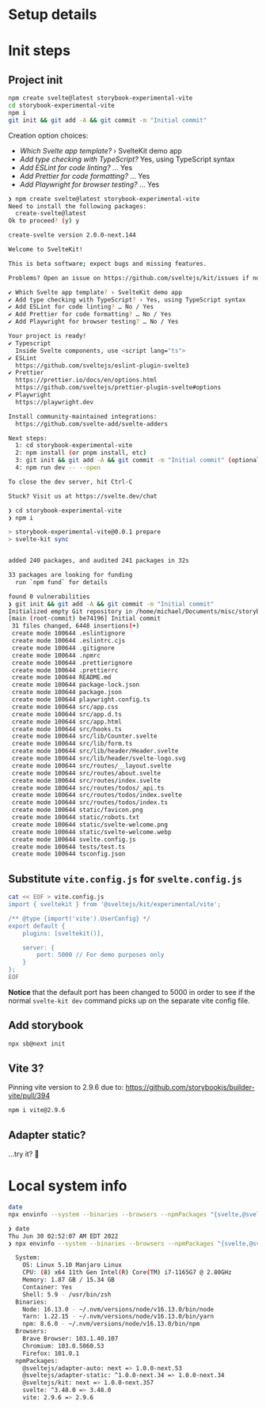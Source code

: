 # Setup details

# Init steps

## Project init

```bash
npm create svelte@latest storybook-experimental-vite
cd storybook-experimental-vite
npm i
git init && git add -A && git commit -m "Initial commit"
```

Creation option choices:

- _Which Svelte app template?_ › SvelteKit demo app
- _Add type checking with TypeScript?_ Yes, using TypeScript syntax
- _Add ESLint for code linting?_ … Yes
- _Add Prettier for code formatting?_ … Yes
- _Add Playwright for browser testing?_ … Yes

```bash
❯ npm create svelte@latest storybook-experimental-vite
Need to install the following packages:
  create-svelte@latest
Ok to proceed? (y) y

create-svelte version 2.0.0-next.144

Welcome to SvelteKit!

This is beta software; expect bugs and missing features.

Problems? Open an issue on https://github.com/sveltejs/kit/issues if none exists already.

✔ Which Svelte app template? › SvelteKit demo app
✔ Add type checking with TypeScript? › Yes, using TypeScript syntax
✔ Add ESLint for code linting? … No / Yes
✔ Add Prettier for code formatting? … No / Yes
✔ Add Playwright for browser testing? … No / Yes

Your project is ready!
✔ Typescript
  Inside Svelte components, use <script lang="ts">
✔ ESLint
  https://github.com/sveltejs/eslint-plugin-svelte3
✔ Prettier
  https://prettier.io/docs/en/options.html
  https://github.com/sveltejs/prettier-plugin-svelte#options
✔ Playwright
  https://playwright.dev

Install community-maintained integrations:
  https://github.com/svelte-add/svelte-adders

Next steps:
  1: cd storybook-experimental-vite
  2: npm install (or pnpm install, etc)
  3: git init && git add -A && git commit -m "Initial commit" (optional)
  4: npm run dev -- --open

To close the dev server, hit Ctrl-C

Stuck? Visit us at https://svelte.dev/chat

❯ cd storybook-experimental-vite
❯ npm i

> storybook-experimental-vite@0.0.1 prepare
> svelte-kit sync


added 240 packages, and audited 241 packages in 32s

33 packages are looking for funding
  run `npm fund` for details

found 0 vulnerabilities
❯ git init && git add -A && git commit -m "Initial commit"
Initialized empty Git repository in /home/michael/Documents/misc/storybook-experimental-vite/.git/
[main (root-commit) be74196] Initial commit
 31 files changed, 6448 insertions(+)
 create mode 100644 .eslintignore
 create mode 100644 .eslintrc.cjs
 create mode 100644 .gitignore
 create mode 100644 .npmrc
 create mode 100644 .prettierignore
 create mode 100644 .prettierrc
 create mode 100644 README.md
 create mode 100644 package-lock.json
 create mode 100644 package.json
 create mode 100644 playwright.config.ts
 create mode 100644 src/app.css
 create mode 100644 src/app.d.ts
 create mode 100644 src/app.html
 create mode 100644 src/hooks.ts
 create mode 100644 src/lib/Counter.svelte
 create mode 100644 src/lib/form.ts
 create mode 100644 src/lib/header/Header.svelte
 create mode 100644 src/lib/header/svelte-logo.svg
 create mode 100644 src/routes/__layout.svelte
 create mode 100644 src/routes/about.svelte
 create mode 100644 src/routes/index.svelte
 create mode 100644 src/routes/todos/_api.ts
 create mode 100644 src/routes/todos/index.svelte
 create mode 100644 src/routes/todos/index.ts
 create mode 100644 static/favicon.png
 create mode 100644 static/robots.txt
 create mode 100644 static/svelte-welcome.png
 create mode 100644 static/svelte-welcome.webp
 create mode 100644 svelte.config.js
 create mode 100644 tests/test.ts
 create mode 100644 tsconfig.json
```

## Substitute `vite.config.js` for `svelte.config.js`

```bash
cat << EOF > vite.config.js
import { sveltekit } from '@sveltejs/kit/experimental/vite';

/** @type {import('vite').UserConfig} */
export default {
	plugins: [sveltekit()],

	server: {
		port: 5000 // For demo purposes only
	}
};
EOF
```

**Notice** that the default port has been changed to 5000 in order to see if the normal `svelte-kit dev` command picks up on the separate vite config file.

## Add storybook

```bash
npx sb@next init
```

## Vite 3?

Pinning vite version to 2.9.6 due to: https://github.com/storybookjs/builder-vite/pull/394

```bash
npm i vite@2.9.6
```

## Adapter static?

...try it? 🤷

# Local system info

```bash
date
npx envinfo --system --binaries --browsers --npmPackages "{svelte,@sveltejs/*,vite}"
```

```bash
❯ date
Thu Jun 30 02:52:07 AM EDT 2022
❯ npx envinfo --system --binaries --browsers --npmPackages "{svelte,@sveltejs/*,vite}"

  System:
    OS: Linux 5.10 Manjaro Linux
    CPU: (8) x64 11th Gen Intel(R) Core(TM) i7-1165G7 @ 2.80GHz
    Memory: 1.87 GB / 15.34 GB
    Container: Yes
    Shell: 5.9 - /usr/bin/zsh
  Binaries:
    Node: 16.13.0 - ~/.nvm/versions/node/v16.13.0/bin/node
    Yarn: 1.22.15 - ~/.nvm/versions/node/v16.13.0/bin/yarn
    npm: 8.6.0 - ~/.nvm/versions/node/v16.13.0/bin/npm
  Browsers:
    Brave Browser: 103.1.40.107
    Chromium: 103.0.5060.53
    Firefox: 101.0.1
  npmPackages:
    @sveltejs/adapter-auto: next => 1.0.0-next.53
    @sveltejs/adapter-static: ^1.0.0-next.34 => 1.0.0-next.34
    @sveltejs/kit: next => 1.0.0-next.357
    svelte: ^3.48.0 => 3.48.0
    vite: 2.9.6 => 2.9.6
```
